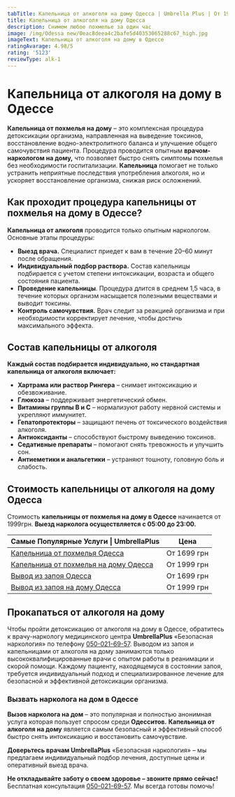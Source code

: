 ```yaml
---
tabTitle: Капельница от алкоголя на дому Одесса | Umbrella Plus | От 1999 грн
title: Капельница от алкоголя на дому Одесса
description: Снимем любое похмелье за один час
image: /img/Odessa new/0eac8deea4c2bafe5d40353065288c67_high.jpg
imageText: Капельница от алкоголя на дому в Одессе
ratingAvarage: 4.98/5
rating: '5123'
reviewType: alk-1
---
```


# Капельница от алкоголя на дому в Одессе

**Капельница от похмелья на дому** – это комплексная процедура детоксикации организма, направленная на выведение токсинов, восстановление водно-электролитного баланса и улучшение общего самочувствия пациента. Процедура проводится опытным **врачом-наркологом на дому,** что позволяет быстро снять симптомы похмелья без необходимости госпитализации. **Капельница** помогает не только устранить неприятные последствия употребления алкоголя, но и ускоряет восстановление организма, снижая риск осложнений.

## Как проходит процедура капельницы от похмелья на дому в Одессе?

**Капельница от алкоголя** проводится только опытным наркологом. Основные этапы процедуры:

* **Выезд врача.** Специалист приедет к вам в течение 20–60 минут после обращения.
* **Индивидуальный подбор раствора.** Состав капельницы подбирается с учетом степени интоксикации, возраста и общего состояния пациента.
* **Проведение капельницы**. Процедура длится в среднем 1,5 часа, в течение которых организм насыщается полезными веществами и выводит токсины.
* **Контроль самочувствия.** Врач следит за реакцией организма и при необходимости корректирует лечение, чтобы достичь максимального эффекта.

## Состав капельницы от алкоголя

**Каждый состав подбирается индивидуально, но стандартная капельница от алкоголя включает:**

* **Хартрама или раствор Рингера** – снимает интоксикацию и обезвоживание.
* **Глюкоза** – поддерживает энергетический обмен.
* **Витамины группы В и С** – нормализуют работу нервной системы и укрепляют иммунитет.
* **Гепатопротекторы** – защищают печень от токсического воздействия алкоголя.
* **Антиоксиданты** – способствуют быстрому выведению токсинов.
* **Седативные препараты** – помогают снять тревожность и улучшить сон.
* **Антиеметики и анальгетики** – устраняют тошноту, головную боль и слабость.

## Стоимость капельницы от алкоголя на дому Одесса

Стоимость **капельницы от похмелья на дому в Одессе** начинается от 1999грн. **Выезд нарколога осуществляется с 05:00 до 23:00.**

| Самые Популярные Услуги \| UmbrellaPlus                                                                    | Цена        |
| ---------------------------------------------------------------------------------------------------------- | ----------- |
| [Капельница от похмелья Одесса](https://umbrella-plus.com.ua/kapelnica-ot-alkogolia-od/)                   | От 1699 грн |
| [Капельница от похмелья на дому Одесса](https://umbrella-plus.com.ua/kapelnica-ot-alkogolizma-na-domy-od/) | От 1999 грн |
| [Вывод из запоя Одесса](https://umbrella-plus.com.ua/vivod-iz-zapoia-od/)                                  | От 1699 грн |
| [Вывод из запоя на дому Одесса](https://umbrella-plus.com.ua/vivod-iz-zapoia-na-domy-od/)                  | От 1999 грн |

## Прокапаться от алкоголя на дому

Чтобы пройти  детоксикацию от алкоголя на дому в Одессе, обратитесь к врачу-наркологу медицинского центра **UmbrellaPlus** «Безопасная наркология» по телефону [050-021-69-57](tel:0500216957). Выводом из запоя и капельницами от алкоголя на дому занимаются только высококвалифицированные врачи с опытом работы в реанимации и скорой помощи. Каждому пациенту, находящемуся в состоянии запоя, требуется индивидуальный подход и специализированное лечение для безопасной и эффективной детоксикации организма.

### Вызвать нарколога на дом в Одессе

**Вызов нарколога на дом** – это популярная и полностью анонимная услуга которая пользует спросом среди **Одесситов.** **Капельница от алкоголя на дому** является самым безопасный и эффективный способ быстро снять интоксикацию и восстановить самочувствие.

**Доверьтесь врачам UmbrellaPlus** «Безопасная наркология» – мы предлагаем индивидуальный подбор лечения, доступные цены и оперативный выезд врача.

**Не откладывайте заботу о своем здоровье – звоните прямо сейчас!**
Бесплатная консультация [050-021-69-57](tel:0500216957). Мы всегда готовы помочь!

